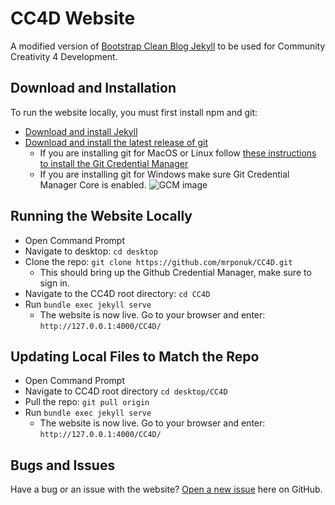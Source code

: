 # CC4D Website

A modified version of [Bootstrap Clean Blog Jekyll](https://github.com/StartBootstrap/startbootstrap-clean-blog-jekyll) to be used for Community Creativity 4 Development.

## Download and Installation

To run the website locally, you must first install npm and git:
- [Download and install Jekyll](https://jekyllrb.com/docs/installation/)
- [Download and install the latest release of git](https://git-scm.com/downloads)
    - If you are installing git for MacOS or Linux follow [these instructions to install the Git Credential Manager](https://github.com/git-ecosystem/git-credential-manager/blob/release/docs/install.md)
    - If you are installing git for Windows make sure Git Credential Manager Core is enabled.
    ![GCM image](https://user-images.githubusercontent.com/5658207/140082529-1ac133c1-0922-4a24-af03-067e27b3988b.png)

## Running the Website Locally 

- Open Command Prompt
- Navigate to desktop: `cd desktop`
- Clone the repo: `git clone https://github.com/mrponuk/CC4D.git`
    - This should bring up the Github Credential Manager, make sure to sign in.
- Navigate to the CC4D root directory: `cd CC4D`
- Run `bundle exec jekyll serve`
    - The website is now live. Go to your browser and enter: `http://127.0.0.1:4000/CC4D/`

## Updating Local Files to Match the Repo

- Open Command Prompt
- Navigate to CC4D root directory `cd desktop/CC4D`
- Pull the repo: `git pull origin`
- Run `bundle exec jekyll serve`
    - The website is now live. Go to your browser and enter: `http://127.0.0.1:4000/CC4D/`

## Bugs and Issues

Have a bug or an issue with the website? [Open a new issue](https://github.com/mrponuk/CC4D/issues) here on GitHub.
